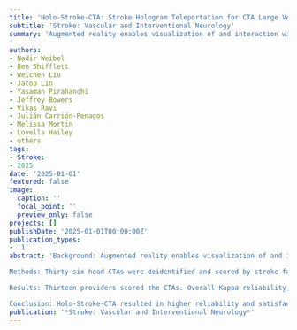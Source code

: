 ```yaml
---
title: 'Holo-Stroke-CTA: Stroke Hologram Teleportation for CTA Large Vessel Occlusion Assessments'
subtitle: 'Stroke: Vascular and Interventional Neurology'
summary: 'Augmented reality enables visualization of and interaction with both physical and virtual environments. Holograms can allow 3‐dimensional image transmission to distant sites, allowing patients to interact with providers as if in the same space. Our prior publication resulted in high satisfaction/immersion for patients interacting with Holo‐Stroke providers. Our aim here was to determine if providers assessing computed tomographic angiographies (CTAs) for large vessel occlusion would result in reliability and satisfaction.
'
authors:
- Nadir Weibel
- Ben Shifflett
- Weichen Liu
- Jacob Lin
- Yasaman Pirahanchi
- Jeffrey Bowers
- Vikas Ravi
- Julián Carrión-Penagos
- Melissa Mortin
- Lovella Hailey
- others
tags:
- Stroke:
- 2025
date: '2025-01-01'
featured: false
image:
  caption: ''
  focal_point: ''
  preview_only: false
projects: []
publishDate: '2025-01-01T00:00:00Z'
publication_types:
- '1'
abstract: 'Background: Augmented reality enables visualization of and interaction with both physical and virtual environments. Holograms can allow 3‐dimensional image transmission to distant sites, allowing patients to interact with providers as if in the same space. Our prior publication resulted in high satisfaction/immersion for patients interacting with Holo‐Stroke providers. Our aim here was to determine if providers assessing computed tomographic angiographies (CTAs) for large vessel occlusion would result in reliability and satisfaction.

Methods: Thirty‐six head CTAs were deidentified and scored by stroke faculty, fellows, and nurse practitioners for large vessel occlusion using digital imaging and communications in medicine (DICOM) viewer. CTAs were presented 2 months later via Holo‐Stroke. Holograms were positioned in 3‐dimensional space, viewable through the Hololens‐2, and scored by the same providers. Kappa reliability was assessed comparing scores to gold standard (radiology report). Satisfaction was assessed via Likert scale.

Results: Thirteen providers scored the CTAs. Overall Kappa reliability, compared with gold standard, was 0.78 (81%) DICOM versus 0.94 (94%) Holo‐Stroke‐CTA (P<0.0001). Overall % correct was 81% versus 94% (P<0.001). Holo‐Stroke‐CTA reliability improved for most examiners: Overall (κ = 0.78 [81%] versus 0.94 [94%]), faculty (κ = 0.85 [87%] versus 0.92 [93%]), nurse practitioners (κ = 0.81 [83%] versus 0.90 [92%]), and fellows (κ = 0.68 [72%] versus 0.97 [97%]). Overall middle cerebral artery (κ = 0.76 [86%] versus 0.93 [96%]), internal carotid artery (κ = 0.8 [88%] versus 0.9 [94%]), and basilar (κ = 0.73 [95%] versus 0.82 [96%]) scored high, with marked improvement for anterior cerebral artery (κ = 0.3 [39%] versus 0.91 [94%]), and posterior cerebral artery (κ = 0.55 [70%] versus 0.95 [98%]). Likert satisfaction “overall” was 18 DICOM, 48 Holo‐Stroke‐CTA (P = 0.002 with the percentage increasing from 39% to 96%. “Immersion” scores were 0, 10 (P = 0.001), “ease of use” 5, 9 (P = 0.002), “accuracy” 7, 9 (P = 0.002), “technology advancement” 4, 10 (P = 0.001), and “interest” 3, 10 (P = 0.002).

Conclusion: Holo‐Stroke‐CTA resulted in higher reliability and satisfaction versus standard DICOM telestroke teleradiology. Providers noted the ability to see 3‐dimensional vessels in virtual space versus scrolling through axial/sagittal/coronal images, resulting in higher accuracy. Even for trainees and difficult‐to‐assess vessels, providers were more able to identify large vessel occlusions using Holo‐Stroke‐CTA. Providers were enthusiastic for the immersive radiology assessment, with the ability to immersively resize, rotate, and investigate hologram in 3‐dimensional virtual space. Though further assessments are needed, Holo‐Stroke‐CTA can help providers more easily, and at a glance, evaluate CTA for large vessel occlusion.'
publication: '*Stroke: Vascular and Interventional Neurology*'
---
```

